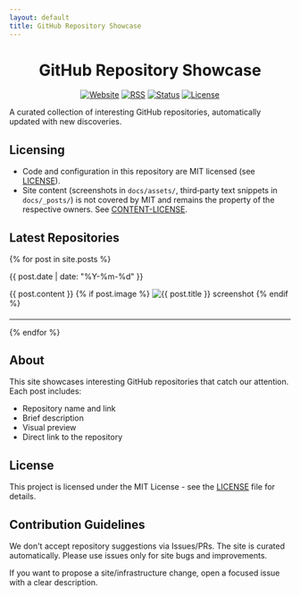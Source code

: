 ```yaml
---
layout: default
title: GitHub Repository Showcase
---
```


<div align="center">

# GitHub Repository Showcase

[![Website](https://img.shields.io/website?url=https%3A%2F%2Ftom-doerr.github.io%2Frepo_posts%2F&label=site&style=for-the-badge)](https://tom-doerr.github.io/repo_posts/)
[![RSS](https://img.shields.io/badge/RSS-feed-orange?logo=rss&style=for-the-badge)](https://tom-doerr.github.io/repo_posts/feed.xml)
[![Status](https://img.shields.io/badge/Status-page-blue?style=for-the-badge)](https://tom-doerr.github.io/repo_posts/status.html)
[![License](https://img.shields.io/github/license/tom-doerr/repo_posts?style=for-the-badge)](../LICENSE)

</div>

A curated collection of interesting GitHub repositories, automatically updated with new discoveries.

## Licensing
- Code and configuration in this repository are MIT licensed (see [LICENSE](../LICENSE)).
- Site content (screenshots in `docs/assets/`, third‑party text snippets in `docs/_posts/`) is not covered by MIT and remains the property of the respective owners. See [CONTENT-LICENSE](../CONTENT-LICENSE.md).

## Latest Repositories

{% for post in site.posts %}
<article class="post">
  <p class="post-meta">{{ post.date | date: "%Y-%m-%d" }}</p>
  {{ post.content }}
  {% if post.image %}
  <img src="{{ post.image | relative_url }}" alt="{{ post.title }} screenshot">
  {% endif %}
  <h4><a href="{{ post.url | relative_url }}"></a></h4>
  <hr>
</article>
{% endfor %}

## About

This site showcases interesting GitHub repositories that catch our attention. Each post includes:
- Repository name and link
- Brief description
- Visual preview
- Direct link to the repository

## License

This project is licensed under the MIT License - see the [LICENSE](LICENSE) file for details.

## Contribution Guidelines

We don't accept repository suggestions via Issues/PRs. The site is curated automatically. Please use issues only for site bugs and improvements.

If you want to propose a site/infrastructure change, open a focused issue with a clear description.

<!-- CI trigger: touch README to run generate-related and smoke tests -->
